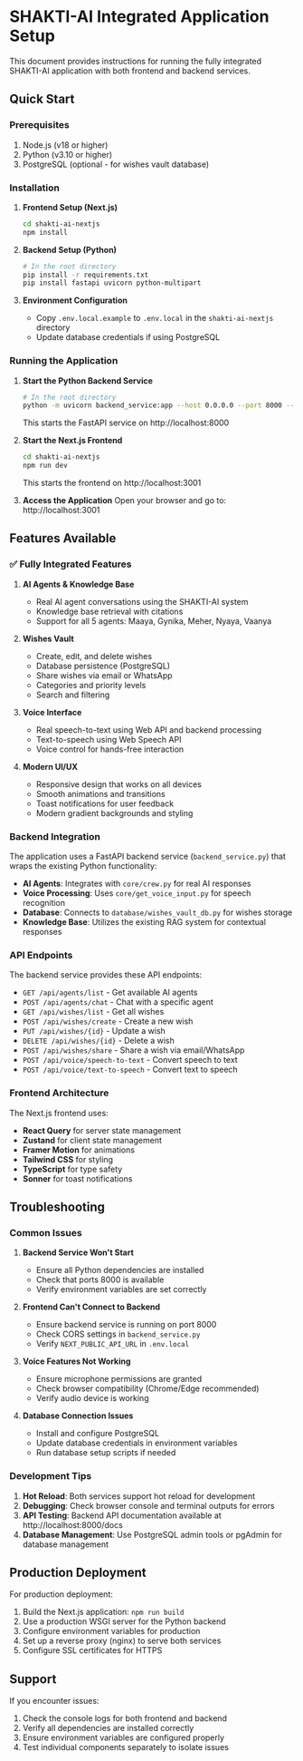 # SHAKTI-AI Integrated Application Setup

This document provides instructions for running the fully integrated SHAKTI-AI application with both frontend and backend services.

## Quick Start

### Prerequisites
1. Node.js (v18 or higher)
2. Python (v3.10 or higher)
3. PostgreSQL (optional - for wishes vault database)

### Installation

1. **Frontend Setup (Next.js)**
   ```bash
   cd shakti-ai-nextjs
   npm install
   ```

2. **Backend Setup (Python)**
   ```bash
   # In the root directory
   pip install -r requirements.txt
   pip install fastapi uvicorn python-multipart
   ```

3. **Environment Configuration**
   - Copy `.env.local.example` to `.env.local` in the `shakti-ai-nextjs` directory
   - Update database credentials if using PostgreSQL

### Running the Application

1. **Start the Python Backend Service**
   ```bash
   # In the root directory
   python -m uvicorn backend_service:app --host 0.0.0.0 --port 8000 --reload
   ```
   This starts the FastAPI service on http://localhost:8000

2. **Start the Next.js Frontend**
   ```bash
   cd shakti-ai-nextjs
   npm run dev
   ```
   This starts the frontend on http://localhost:3001

3. **Access the Application**
   Open your browser and go to: http://localhost:3001

## Features Available

### ✅ Fully Integrated Features

1. **AI Agents & Knowledge Base**
   - Real AI agent conversations using the SHAKTI-AI system
   - Knowledge base retrieval with citations
   - Support for all 5 agents: Maaya, Gynika, Meher, Nyaya, Vaanya

2. **Wishes Vault**
   - Create, edit, and delete wishes
   - Database persistence (PostgreSQL)
   - Share wishes via email or WhatsApp
   - Categories and priority levels
   - Search and filtering

3. **Voice Interface**
   - Real speech-to-text using Web API and backend processing
   - Text-to-speech using Web Speech API
   - Voice control for hands-free interaction

4. **Modern UI/UX**
   - Responsive design that works on all devices
   - Smooth animations and transitions
   - Toast notifications for user feedback
   - Modern gradient backgrounds and styling

### Backend Integration

The application uses a FastAPI backend service (`backend_service.py`) that wraps the existing Python functionality:

- **AI Agents**: Integrates with `core/crew.py` for real AI responses
- **Voice Processing**: Uses `core/get_voice_input.py` for speech recognition
- **Database**: Connects to `database/wishes_vault_db.py` for wishes storage
- **Knowledge Base**: Utilizes the existing RAG system for contextual responses

### API Endpoints

The backend service provides these API endpoints:

- `GET /api/agents/list` - Get available AI agents
- `POST /api/agents/chat` - Chat with a specific agent
- `GET /api/wishes/list` - Get all wishes
- `POST /api/wishes/create` - Create a new wish
- `PUT /api/wishes/{id}` - Update a wish
- `DELETE /api/wishes/{id}` - Delete a wish
- `POST /api/wishes/share` - Share a wish via email/WhatsApp
- `POST /api/voice/speech-to-text` - Convert speech to text
- `POST /api/voice/text-to-speech` - Convert text to speech

### Frontend Architecture

The Next.js frontend uses:

- **React Query** for server state management
- **Zustand** for client state management
- **Framer Motion** for animations
- **Tailwind CSS** for styling
- **TypeScript** for type safety
- **Sonner** for toast notifications

## Troubleshooting

### Common Issues

1. **Backend Service Won't Start**
   - Ensure all Python dependencies are installed
   - Check that ports 8000 is available
   - Verify environment variables are set correctly

2. **Frontend Can't Connect to Backend**
   - Ensure backend service is running on port 8000
   - Check CORS settings in `backend_service.py`
   - Verify `NEXT_PUBLIC_API_URL` in `.env.local`

3. **Voice Features Not Working**
   - Ensure microphone permissions are granted
   - Check browser compatibility (Chrome/Edge recommended)
   - Verify audio device is working

4. **Database Connection Issues**
   - Install and configure PostgreSQL
   - Update database credentials in environment variables
   - Run database setup scripts if needed

### Development Tips

1. **Hot Reload**: Both services support hot reload for development
2. **Debugging**: Check browser console and terminal outputs for errors
3. **API Testing**: Backend API documentation available at http://localhost:8000/docs
4. **Database Management**: Use PostgreSQL admin tools or pgAdmin for database management

## Production Deployment

For production deployment:

1. Build the Next.js application: `npm run build`
2. Use a production WSGI server for the Python backend
3. Configure environment variables for production
4. Set up a reverse proxy (nginx) to serve both services
5. Configure SSL certificates for HTTPS

## Support

If you encounter issues:

1. Check the console logs for both frontend and backend
2. Verify all dependencies are installed correctly
3. Ensure environment variables are configured properly
4. Test individual components separately to isolate issues
